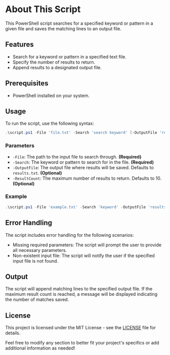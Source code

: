 # About This Script

This PowerShell script searches for a specified keyword or pattern in a given file and saves the matching lines to an output file.

## Features

- Search for a keyword or pattern in a specified text file.
- Specify the number of results to return.
- Append results to a designated output file.

## Prerequisites

- PowerShell installed on your system.

## Usage

To run the script, use the following syntax:

```powershell
.\script.ps1 -File 'file.txt' -Search 'search keyword' [-OutputFile 'results.txt'] [-ResultCount 10]
```

### Parameters

- `-File`: The path to the input file to search through. **(Required)**
- `-Search`: The keyword or pattern to search for in the file. **(Required)**
- `-OutputFile`: The output file where results will be saved. Defaults to `results.txt`. **(Optional)**
- `-ResultCount`: The maximum number of results to return. Defaults to 10. **(Optional)**

### Example

```powershell
.\script.ps1 -File 'example.txt' -Search 'keyword' -OutputFile 'results.txt' -ResultCount 5
```

## Error Handling

The script includes error handling for the following scenarios:

- Missing required parameters: The script will prompt the user to provide all necessary parameters.
- Non-existent input file: The script will notify the user if the specified input file is not found.

## Output

The script will append matching lines to the specified output file. If the maximum result count is reached, a message will be displayed indicating the number of matches saved.

## License

This project is licensed under the MIT License - see the [LICENSE](LICENSE) file for details.

Feel free to modify any section to better fit your project's specifics or add additional information as needed!
